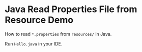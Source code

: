 Java Read Properties File from Resource Demo
============================================

How to read `*.properties` from `resources/` in Java.

Run `Hello.java` in your IDE.